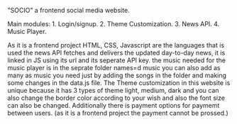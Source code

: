 "SOCIO" 
    a frontend social media website.

Main modules:
    1. Login/signup.
    2. Theme Customization.
    3. News API.
    4. Music Player.

   As it is a frontend project HTML, CSS, Javascript are the languages that is used 
   the news API fetches and delivers the updated day-to-day news, it is linked in JS 
   using its url and its seperate API key. the music needed for the music player is in the seprate 
   folder names=d music you can also add as many as music you need just by adding the songs
   in the folder and making some changes in the data.js file.
   The Theme customization in this website is unique because it has 3 types of theme
   light, medium, dark and you can also change the border color according to your wish
   and also the font size can also be changed.
   Additionally there is payment options for paymemt between users.
   (as it is a frontend project the payment cannot be prossed.)


    
    
